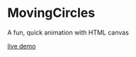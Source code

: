# MovingCircles
A fun, quick animation with HTML canvas

[live demo](https://codepen.io/miggs125/pen/xoZvGQ)
